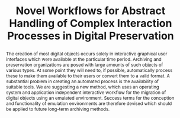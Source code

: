 ---
abstract: 'The creation of most digital objects occurs solely in interactive graphical
  user interfaces which were available at the particular time period. Archiving and
  preservation organizations are posed with large amounts of such objects of various
  types. At some point they will need to, if possible, automatically process these
  to make them available to their users or convert them to a valid format. A substantial
  problem in creating an automated process is the availability of suitable tools.
  We are suggesting a new method, which uses an operating system and application independent
  interactive workflow for the migration of digital objects using an emulated environment.
  Success terms for the conception and functionality of emulation environments are
  therefore devised which should be applied to future long-term archiving methods. '
creators:
- Rechert, Klaus
- Schroder, Jasper
- van der Hoeven, Jeffrey
- Roberts, Bill
- van den Dobbelsteen, Maurice
- Welte, Randolph
- von Suchodoletz, Dirk
date: null
document_url: https://services.phaidra.univie.ac.at/api/object/o:294023/download
grand_parent: iPRES
institutions: []
keywords:
- san francisco
landing_page_url: https://phaidra.univie.ac.at/o:294023
language: eng
layout: publication
license: CC BY-SA 3.0 AT
notes_url: null
parent: iPRES 2009
publication_type: paper
size: 1551899
slides_url: null
source_name: iPRES
stream_url: null
title: Novel Workflows for Abstract Handling of Complex Interaction Processes in Digital
  Preservation
year: 2009
---